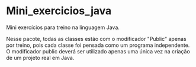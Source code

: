 # Mini_exercicios_java
Mini exercícios para treino na linguagem Java.

Nesse pacote, todas as classes estão com o modificador "Public" apenas por treino, pois cada classe foi pensada como um programa independente. 
O modificador public deverá ser utilizado apenas uma única vez na criação de um projeto real em Java.
